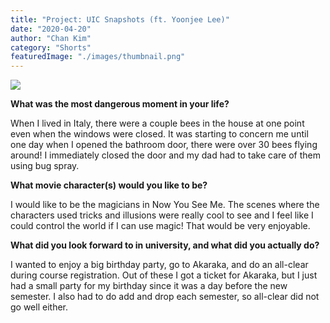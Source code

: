 ```yaml
---
title: "Project: UIC Snapshots (ft. Yoonjee Lee)"
date: "2020-04-20"
author: "Chan Kim"
category: "Shorts"
featuredImage: "./images/thumbnail.png"
---
```


![](/images/thumbnail.png)

**What was the most dangerous moment in your life?**

When I lived in Italy, there were a couple bees in the house at one point even when the windows were closed. It was starting to concern me until one day when I opened the bathroom door, there were over 30 bees flying around! I immediately closed the door and my dad had to take care of them using bug spray.

**What movie character(s) would you like to be?**

I would like to be the magicians in Now You See Me. The scenes where the characters used tricks and illusions were really cool to see and I feel like I could control the world if I can use magic! That would be very enjoyable.

**What did you look forward to in university, and what did you actually do?**

I wanted to enjoy a big birthday party, go to Akaraka, and do an all-clear during course registration. Out of these I got a ticket for Akaraka, but I just had a small party for my birthday since it was a day before the new semester. I also had to do add and drop each semester, so all-clear did not go well either.
